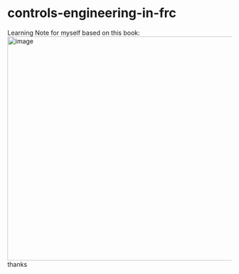 # controls-engineering-in-frc
Learning Note for myself
based on this book:
<img width="505" alt="image" src="https://github.com/Joquler/NOTEBOOK-controls-engineering-in-frc/assets/115177320/137f61fb-ed71-4306-ba82-d85f080f70ab">
thanks
